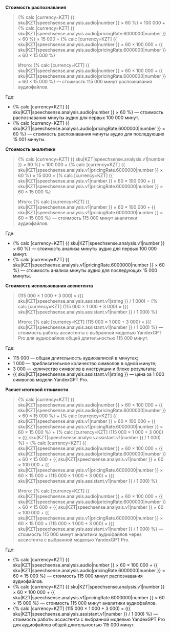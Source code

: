**Стоимость распознавания**

> {% calc [currency=KZT] {{ sku|KZT|speechsense.analysis.audio|number }} × 60 %} × 100 000 + {% calc [currency=KZT] {{ sku|KZT|speechsense.analysis.audio|pricingRate.6000000|number }} × 60 %} × 15 000 = {% calc [currency=KZT] {{ sku|KZT|speechsense.analysis.audio|number }} × 60 × 100 000 + {{ sku|KZT|speechsense.analysis.audio|pricingRate.6000000|number }} × 60 × 15 000 %}
>
> Итого: {% calc [currency=KZT] {{ sku|KZT|speechsense.analysis.audio|number }} × 60 × 100 000 + {{ sku|KZT|speechsense.analysis.audio|pricingRate.6000000|number }} × 60 × 15 000 %} — стоимость 115 000 минут распознавания аудиофайлов.

Где:
* {% calc [currency=KZT] {{ sku|KZT|speechsense.analysis.audio|number }} × 60 %} — стоимость распознавания минуты аудио для первых 100 000 минут.
* {% calc [currency=KZT] {{ sku|KZT|speechsense.analysis.audio|pricingRate.6000000|number }} × 60 %} — стоимость распознавания минуты аудио для последующих 15 001 минуты.

**Стоимость аналитики**

> {% calc [currency=KZT] {{ sku|KZT|speechsense.analysis.v1|number }} × 60 %} × 100 000 + {% calc [currency=KZT] {{ sku|KZT|speechsense.analysis.v1|pricingRate.6000000|number }} × 60 %} × 15 000 = {% calc [currency=KZT] {{ sku|KZT|speechsense.analysis.v1|number }} × 60 × 100 000 + {{ sku|KZT|speechsense.analysis.v1|pricingRate.6000000|number }} × 60 × 15 000 %}
>
> Итого: {% calc [currency=KZT] {{ sku|KZT|speechsense.analysis.v1|number }} × 60 × 100 000 + {{ sku|KZT|speechsense.analysis.v1|pricingRate.6000000|number }} × 60 × 15 000 %} — стоимость 115 000 минут аналитики аудиофайлов.

Где:
* {% calc [currency=KZT] {{ sku|KZT|speechsense.analysis.v1|number }} × 60 %} — стоимость анализа минуты аудио для первых 100 000 минут.
* {% calc [currency=KZT] {{ sku|KZT|speechsense.analysis.v1|pricingRate.6000000|number }} × 60 %} — стоимость анализа минуты аудио для последующих 15 000 минуты.

**Стоимость использования ассистента**

> (115 000 × 1 000 + 3 000) × ({{ sku|KZT|speechsense.analysis.assistant.v1|string }} / 1 000) = {% calc [currency=KZT] (115 000 × 1 000 + 3 000) × ({{ sku|KZT|speechsense.analysis.assistant.v1|number }} / 1 000) %}
>
> Итого: {% calc [currency=KZT] (115 000 × 1 000 + 3 000) × ({{ sku|KZT|speechsense.analysis.assistant.v1|number }} / 1 000) %} — стоимость работы ассистента с выбранной моделью YandexGPT Pro для аудиофайлов общей длительностью 115 000 минут.
>

Где:
* 115 000 — общая длительность аудиозаписей в минутах;
* 1 000 — приблизительное количество символов в одной минуте;
* 3 000 — количество символов в инструкции и блоке результата;
* {{ sku|KZT|speechsense.analysis.assistant.v1|string }} — цена за 1 000 символов модели YandexGPT Pro.

**Расчет итоговой стоимости** 

> {% calc [currency=KZT] {{ sku|KZT|speechsense.analysis.audio|number }} × 60 × 100 000 + {{ sku|KZT|speechsense.analysis.audio|pricingRate.6000000|number }} × 60 × 15 000 %} + {% calc [currency=KZT] {{ sku|KZT|speechsense.analysis.v1|number }} × 60 × 100 000 + {{ sku|KZT|speechsense.analysis.v1|pricingRate.6000000|number }} × 60 × 15 000 %} + {% calc [currency=KZT] (115 000 × 1 000 + 3 000) × ({{ sku|KZT|speechsense.analysis.assistant.v1|number }} / 1 000) %} = {% calc [currency=KZT] {{ sku|KZT|speechsense.analysis.audio|number }} × 60 × 100 000 + {{ sku|KZT|speechsense.analysis.audio|pricingRate.6000000|number }} × 60 × 15 000 + {{ sku|KZT|speechsense.analysis.v1|number }} × 60 × 100 000 + {{ sku|KZT|speechsense.analysis.v1|pricingRate.6000000|number }} × 60 × 15 000 + (115 000 × 1 000 + 3 000) × ({{ sku|KZT|speechsense.analysis.assistant.v1|number }} / 1 000) %}
>
> Итого: {% calc [currency=KZT] {{ sku|KZT|speechsense.analysis.audio|number }} × 60 × 100 000 + {{ sku|KZT|speechsense.analysis.audio|pricingRate.6000000|number }} × 60 × 15 000 + {{ sku|KZT|speechsense.analysis.v1|number }} × 60 × 100 000 + {{ sku|KZT|speechsense.analysis.v1|pricingRate.6000000|number }} × 60 × 15 000 + (115 000 × 1 000 + 3 000) × ({{ sku|KZT|speechsense.analysis.assistant.v1|number }} / 1 000) %} — стоимость 115 000 минут аналитики аудиофайлов через ассистента с выбранной моделью YandexGPT Pro.

Где:
* {% calc [currency=KZT] {{ sku|KZT|speechsense.analysis.audio|number }} × 60 × 100 000 + {{ sku|KZT|speechsense.analysis.audio|pricingRate.6000000|number }} × 60 × 15 000 %} — стоимость 115 000 минут распознавания аудиофайлов.
* {% calc [currency=KZT] {{ sku|KZT|speechsense.analysis.v1|number }} × 60 × 100 000 + {{ sku|KZT|speechsense.analysis.v1|pricingRate.6000000|number }} × 60 × 15 000 %} — стоимость 115 000 минут аналитики аудиофайлов.
* {% calc [currency=KZT] (115 000 × 1 000 + 3 000) × ({{ sku|KZT|speechsense.analysis.assistant.v1|number }} / 1 000) %} — стоимость работы ассистента с выбранной моделью YandexGPT Pro для аудиофайлов общей длительностью 115 000 минут.